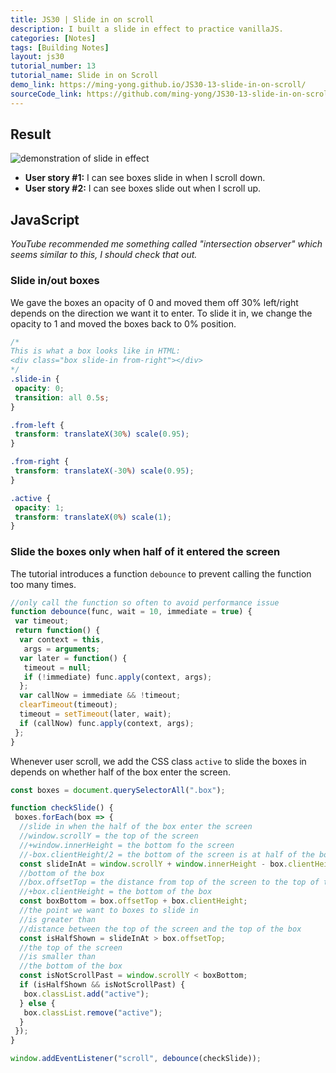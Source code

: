 ```yaml
---
title: JS30 | Slide in on scroll
description: I built a slide in effect to practice vanillaJS.
categories: [Notes] 
tags: [Building Notes]
layout: js30
tutorial_number: 13
tutorial_name: Slide in on Scroll
demo_link: https://ming-yong.github.io/JS30-13-slide-in-on-scroll/
sourceCode_link: https://github.com/ming-yong/JS30-13-slide-in-on-scroll
---
```


## Result

![demonstration of slide in effect]({{site.baseurl}}/assets/images/slideInOnScroll.gif)

- **User story #1:** I can see boxes slide in when I scroll down.
- **User story #2:** I can see boxes slide out when I scroll up.

## JavaScript

_YouTube recommended me something called "intersection observer" which seems similar to this, I should check that out._

### Slide in/out boxes

We gave the boxes an opacity of 0 and moved them off 30% left/right depends on the direction we want it to enter. To slide it in, we change the opacity to 1 and moved the boxes back to 0% position.

```css
/*
This is what a box looks like in HTML:
<div class="box slide-in from-right"></div>
*/
.slide-in {
 opacity: 0;
 transition: all 0.5s;
}

.from-left {
 transform: translateX(30%) scale(0.95);
}

.from-right {
 transform: translateX(-30%) scale(0.95);
}

.active {
 opacity: 1;
 transform: translateX(0%) scale(1);
}
```

### Slide the boxes only when half of it entered the screen

The tutorial introduces a function `debounce` to prevent calling the function too many times.

```js
//only call the function so often to avoid performance issue
function debounce(func, wait = 10, immediate = true) {
 var timeout;
 return function() {
  var context = this,
   args = arguments;
  var later = function() {
   timeout = null;
   if (!immediate) func.apply(context, args);
  };
  var callNow = immediate && !timeout;
  clearTimeout(timeout);
  timeout = setTimeout(later, wait);
  if (callNow) func.apply(context, args);
 };
}
```

Whenever user scroll, we add the CSS class `active` to slide the boxes in depends on whether half of the box enter the screen.

```js
const boxes = document.querySelectorAll(".box");

function checkSlide() {
 boxes.forEach(box => {
  //slide in when the half of the box enter the screen
  //window.scrollY = the top of the screen
  //+window.innerHeight = the bottom fo the screen
  //-box.clientHeight/2 = the bottom of the screen is at half of the box's height
  const slideInAt = window.scrollY + window.innerHeight - box.clientHeight / 2;
  //bottom of the box
  //box.offsetTop = the distance from top of the screen to the top of the box
  //+box.clientHeight = the bottom of the box
  const boxBottom = box.offsetTop + box.clientHeight;
  //the point we want to boxes to slide in
  //is greater than
  //distance between the top of the screen and the top of the box
  const isHalfShown = slideInAt > box.offsetTop;
  //the top of the screen
  //is smaller than
  //the bottom of the box
  const isNotScrollPast = window.scrollY < boxBottom;
  if (isHalfShown && isNotScrollPast) {
   box.classList.add("active");
  } else {
   box.classList.remove("active");
  }
 });
}

window.addEventListener("scroll", debounce(checkSlide));
```
